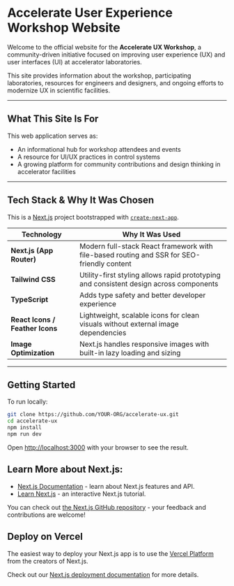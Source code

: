 # Accelerate User Experience Workshop Website

Welcome to the official website for the **Accelerate UX Workshop**, a community-driven initiative focused on improving user experience (UX) and user interfaces (UI) at accelerator laboratories.

This site provides information about the workshop, participating laboratories, resources for engineers and designers, and ongoing efforts to modernize UX in scientific facilities.

---

## What This Site Is For

This web application serves as:
- An informational hub for workshop attendees and events
- A resource for UI/UX practices in control systems
- A growing platform for community contributions and design thinking in accelerator facilities

---

## Tech Stack & Why It Was Chosen
This is a [Next.js](https://nextjs.org) project bootstrapped with [`create-next-app`](https://nextjs.org/docs/app/api-reference/cli/create-next-app).

| Technology     | Why It Was Used                                                                 |
|----------------|----------------------------------------------------------------------------------|
| **Next.js (App Router)** | Modern full-stack React framework with file-based routing and SSR for SEO-friendly content |
| **Tailwind CSS** | Utility-first styling allows rapid prototyping and consistent design across components |
| **TypeScript**   | Adds type safety and better developer experience |
| **React Icons / Feather Icons** | Lightweight, scalable icons for clean visuals without external image dependencies |
| **Image Optimization** | Next.js handles responsive images with built-in lazy loading and sizing |

---

## Getting Started

To run locally:

```bash
git clone https://github.com/YOUR-ORG/accelerate-ux.git
cd accelerate-ux
npm install
npm run dev
```

Open [http://localhost:3000](http://localhost:3000) with your browser to see the result.

## Learn More about Next.js:

- [Next.js Documentation](https://nextjs.org/docs) - learn about Next.js features and API.
- [Learn Next.js](https://nextjs.org/learn) - an interactive Next.js tutorial.

You can check out [the Next.js GitHub repository](https://github.com/vercel/next.js) - your feedback and contributions are welcome!

## Deploy on Vercel

The easiest way to deploy your Next.js app is to use the [Vercel Platform](https://vercel.com/new?utm_medium=default-template&filter=next.js&utm_source=create-next-app&utm_campaign=create-next-app-readme) from the creators of Next.js.

Check out our [Next.js deployment documentation](https://nextjs.org/docs/app/building-your-application/deploying) for more details.
